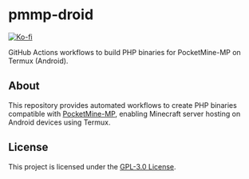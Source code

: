 # pmmp-droid

[![Ko-fi](https://img.shields.io/badge/support_me_on_ko--fi-F16061?style=for-the-badge&logo=kofi&logoColor=f5f5f5)](https://ko-fi.com/Veha0001)

GitHub Actions workflows to build PHP binaries for PocketMine-MP on Termux (Android).

## About

This repository provides automated workflows to create PHP binaries compatible with [PocketMine-MP](https://pmmp.io/), enabling Minecraft server hosting on Android devices using Termux.

## License

This project is licensed under the [GPL-3.0 License](LICENSE).
